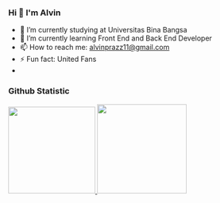 ### Hi 👋 I'm Alvin 
- 🔭 I’m currently studying at Universitas Bina Bangsa
- 🌱 I’m currently learning Front End and Back End Developer
- 📫 How to reach me: alvinprazz11@gmail.com
- ⚡ Fun fact: United Fans
- 
### Github Statistic
<p align="left">
<a href="https://github.com/penuliscode">
  <img height="175em" src="https://github-readme-stats-eight-theta.vercel.app/api?username=penuliscode&show_icons=true&theme=algolia&include_all_commits=true&count_private=true"/>
  <img height="180em" src="https://github-readme-stats-eight-theta.vercel.app/api/top-langs/?username=penuliscode&layout=compact&layout=compact&theme=algolia"/>
</a>
</p>
<!--
**AlvinPrasetio/AlvinPrasetio** is a ✨ _special_ ✨ repository because its `README.md` (this file) appears on your GitHub profile.

Here are some ideas to get you started:

- 🔭 I’m currently studying at Universitas Bina Bangsa
- 🌱 I’m currently learning Front End and Back End Developer
- 👯 I’m looking to collaborate on ...
- 🤔 I’m looking for help with ...
- 💬 Ask me about ...
- 📫 How to reach me: alvinprazz11@gmail.com
- 😄 Pronouns: ...
- ⚡ Fun fact: United Fans
- ???? How to reach me on 
<a href="https://www.instagram.com/alvinprasetio23/" target="_blank">Instagram</a>, 
<a href="https://www.linkedin.com/in/alvin-prasetio-b685b8309/" target="_blank">LinkedIn</a>
-->
